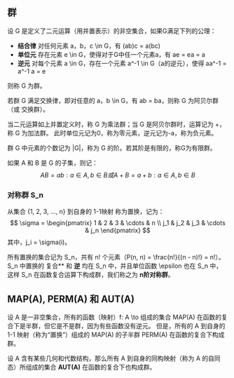 ## 群

设 G 是定义了二元运算（用并置表示）的非空集合，如果G满足下列的公理：

  - **结合律** 对任何元素 a，b，c \in G，有 (ab)c = a(bc)
  - **单位元** 存在元素 e \in G，使得对于G中任一个元素a，有 ae = ea = a
  - **逆元**  对每个元素 a \in G，存在一个元素 a^-1 \in G（a的逆元），使得 aa^-1 = a^-1 a = e

则称 G 为群。

若群 G 满足交换律，即对任意的 a，b \in G，有 ab = ba，则称 G 为阿贝尔群（或 交换群）。

当二元运算如上并置定义时，称 G 为乘法群；当 G 是阿贝尔群时，运算记为 +，称 G 为加法群。
此时单位元记为0，称为零元素，逆元记为-a，称为负元素。

群 G 中元素的个数记为 |G|，称为 G 的阶。若其阶是有限的，称G为有限群。

如果 A 和 B 是 G 的子集，则记：
$$
AB = {ab: a\in A, b\in B} 或 A + B = {a + b: a\in A, b\in B}
$$

### 对称群 S_n

从集合 {1, 2, 3, ..., n} 到自身的 1-1映射 称为置换，记为：
$$
\sigma = \begin{pmatrix}
1   &  2  & 3   & \cdots & n \\
j_1 & j_2 & j_3 & \cdots & j_n
\end{pmatrix}
$$
其中，j_i = \sigma(i)。

所有置换的集合记为 S_n，共有 n! 个元素（P(n, n) = \frac{n!}{(n - n)!} = n!）。
S_n 中置换的 复合** 和 **逆** 均在 S_n 中，并且单位函数 \epsilon 也在 S_n 中，这样 S_n 在函数复合运算下构成群，我们称之为 **n阶对称群**。

## MAP(A), PERM(A) 和 AUT(A)

设 A 是一非空集合，所有的函数（映射）f: A \to 组成的集合 MAP(A) 在函数的复合下是半群，但它是不是群，因为有些函数没有逆元。
但是，所有的 A 到自身的 1-1 映射（称为“置换”）组成的 MAP(A) 的子半群 PERM(A) 在函数的复合下构成群。

设 A 含有某些几何和代数结构，那么所有 A 到自身的同构映射（称为 A 的自同态）所组成的集合 **AUT(A)** 在函数的复合下也构成群。

